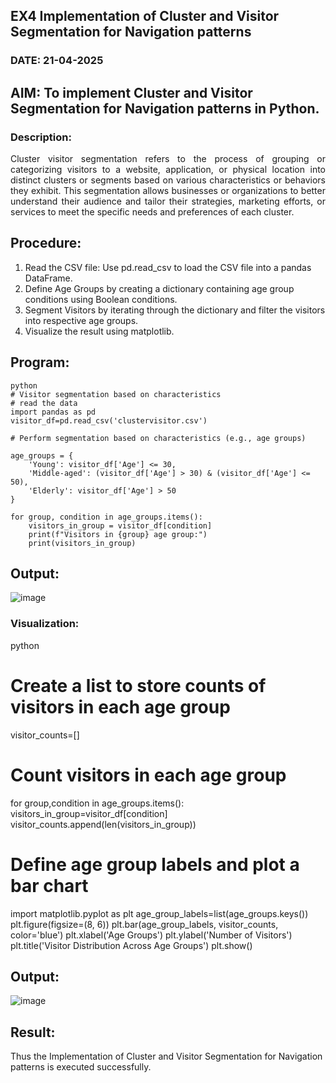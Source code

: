 ## EX4 Implementation of Cluster and Visitor Segmentation for Navigation patterns
### DATE: 21-04-2025
## AIM: To implement Cluster and Visitor Segmentation for Navigation patterns in Python.
### Description:
<div align= "justify">Cluster visitor segmentation refers to the process of grouping or categorizing visitors to a website, 
  application, or physical location into distinct clusters or segments based on various characteristics or behaviors they exhibit. 
  This segmentation allows businesses or organizations to better understand their audience and tailor their strategies, marketing efforts, 
  or services to meet the specific needs and preferences of each cluster.</div>
  
## Procedure:
1) Read the CSV file: Use pd.read_csv to load the CSV file into a pandas DataFrame.
2) Define Age Groups by creating a dictionary containing age group conditions using Boolean conditions.
3) Segment Visitors by iterating through the dictionary and filter the visitors into respective age groups.
4) Visualize the result using matplotlib.

## Program:
```
python
# Visitor segmentation based on characteristics
# read the data
import pandas as pd
visitor_df=pd.read_csv('clustervisitor.csv')

# Perform segmentation based on characteristics (e.g., age groups)

age_groups = {
    'Young': visitor_df['Age'] <= 30,
    'Middle-aged': (visitor_df['Age'] > 30) & (visitor_df['Age'] <= 50),
    'Elderly': visitor_df['Age'] > 50
}

for group, condition in age_groups.items():  
    visitors_in_group = visitor_df[condition] 
    print(f"Visitors in {group} age group:")
    print(visitors_in_group)
```
## Output:
![image](https://github.com/user-attachments/assets/67b6e431-ecec-48a8-8b0f-a07a5154e8aa)

### Visualization:
python
# Create a list to store counts of visitors in each age group
visitor_counts=[]

# Count visitors in each age group
for group,condition in age_groups.items():
    visitors_in_group=visitor_df[condition]
    visitor_counts.append(len(visitors_in_group))
    
# Define age group labels and plot a bar chart
import matplotlib.pyplot as plt
age_group_labels=list(age_groups.keys())
plt.figure(figsize=(8, 6))
plt.bar(age_group_labels, visitor_counts, color='blue')
plt.xlabel('Age Groups')
plt.ylabel('Number of Visitors')
plt.title('Visitor Distribution Across Age Groups')
plt.show()

## Output:
![image](https://github.com/user-attachments/assets/c70b6ee3-868a-45fc-ba13-99d5da0d0719)

## Result:
Thus the Implementation of Cluster and Visitor Segmentation for Navigation patterns is executed successfully.
